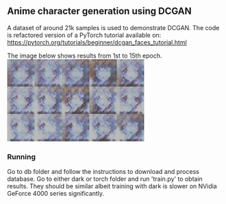 ## Anime character generation using DCGAN

A dataset of around 21k samples is used to demonstrate DCGAN. 
The code is refactored version of a PyTorch tutorial available on: https://pytorch.org/tutorials/beginner/dcgan_faces_tutorial.html

The image below shows results from 1st to 15th epoch.   
![Result](docs/results.gif)

### Running
Go to db folder and follow the instructions to download and process database.
Go to either dark or torch folder and run 'train.py' to obtain results. They should be similar albeit training with dark is slower on NVidia GeForce 4000 series significantly.
